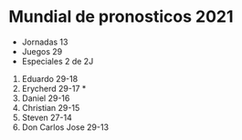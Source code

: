 


# Mundial de pronosticos 2021 #

* Jornadas 13
* Juegos 29
* Especiales 2 de 2J

1. Eduardo 29-18
2. Erycherd 29-17 *
3. Daniel 29-16
4. Christian 29-15
5. Steven 27-14
6. Don Carlos Jose 29-13